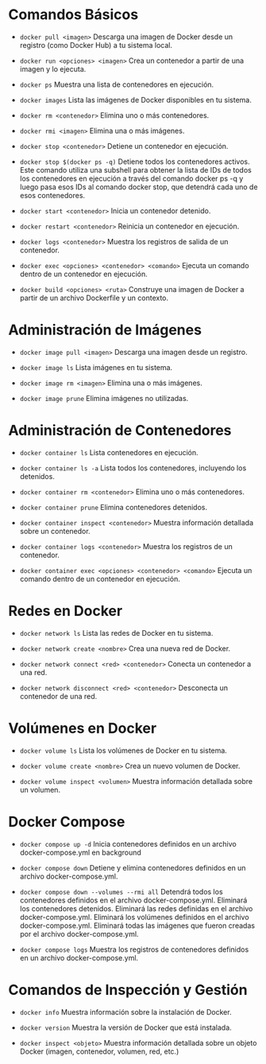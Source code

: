 # Comandos Básicos

- `docker pull <imagen>`
  Descarga una imagen de Docker desde un registro (como Docker Hub) a tu sistema local.

- `docker run <opciones> <imagen>`
  Crea un contenedor a partir de una imagen y lo ejecuta.

- `docker ps`
  Muestra una lista de contenedores en ejecución.

- `docker images`
  Lista las imágenes de Docker disponibles en tu sistema.

- `docker rm <contenedor>`
  Elimina uno o más contenedores.

- `docker rmi <imagen>`
  Elimina una o más imágenes.

- `docker stop <contenedor>`
  Detiene un contenedor en ejecución.

- `docker stop $(docker ps -q)`
  Detiene todos los contenedores activos. Este comando utiliza una subshell para obtener la lista de IDs de todos los contenedores en ejecución a través del comando docker ps -q y luego pasa esos IDs al comando docker stop, que detendrá cada uno de esos contenedores.

- `docker start <contenedor>`
  Inicia un contenedor detenido.

- `docker restart <contenedor>`
  Reinicia un contenedor en ejecución.

- `docker logs <contenedor>`
  Muestra los registros de salida de un contenedor.

- `docker exec <opciones> <contenedor> <comando>`
  Ejecuta un comando dentro de un contenedor en ejecución.

- `docker build <opciones> <ruta>`
  Construye una imagen de Docker a partir de un archivo Dockerfile y un contexto.

# Administración de Imágenes

- `docker image pull <imagen>`
  Descarga una imagen desde un registro.

- `docker image ls`
  Lista imágenes en tu sistema.

- `docker image rm <imagen>`
  Elimina una o más imágenes.

- `docker image prune`
  Elimina imágenes no utilizadas.

# Administración de Contenedores

- `docker container ls`
  Lista contenedores en ejecución.

- `docker container ls -a`
  Lista todos los contenedores, incluyendo los detenidos.

- `docker container rm <contenedor>`
  Elimina uno o más contenedores.

- `docker container prune`
  Elimina contenedores detenidos.

- `docker container inspect <contenedor>`
  Muestra información detallada sobre un contenedor.

- `docker container logs <contenedor>`
  Muestra los registros de un contenedor.

- `docker container exec <opciones> <contenedor> <comando>`
  Ejecuta un comando dentro de un contenedor en ejecución.

# Redes en Docker

- `docker network ls`
  Lista las redes de Docker en tu sistema.

- `docker network create <nombre>`
  Crea una nueva red de Docker.

- `docker network connect <red> <contenedor>`
  Conecta un contenedor a una red.

- `docker network disconnect <red> <contenedor>`
  Desconecta un contenedor de una red.

# Volúmenes en Docker

- `docker volume ls`
  Lista los volúmenes de Docker en tu sistema.

- `docker volume create <nombre>`
  Crea un nuevo volumen de Docker.

- `docker volume inspect <volumen>`
  Muestra información detallada sobre un volumen.

# Docker Compose

- `docker compose up -d`
  Inicia contenedores definidos en un archivo docker-compose.yml en background

- `docker compose down`
  Detiene y elimina contenedores definidos en un archivo docker-compose.yml.

- `docker compose down --volumes --rmi all`
  Detendrá todos los contenedores definidos en el archivo docker-compose.yml.
  Eliminará los contenedores detenidos.
  Eliminará las redes definidas en el archivo docker-compose.yml.
  Eliminará los volúmenes definidos en el archivo docker-compose.yml.
  Eliminará todas las imágenes que fueron creadas por el archivo docker-compose.yml.

- `docker compose logs`
  Muestra los registros de contenedores definidos en un archivo docker-compose.yml.

# Comandos de Inspección y Gestión

- `docker info`
  Muestra información sobre la instalación de Docker.

- `docker version`
  Muestra la versión de Docker que está instalada.

- `docker inspect <objeto>`
  Muestra información detallada sobre un objeto Docker (imagen, contenedor, volumen, red, etc.)
